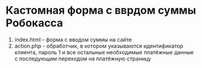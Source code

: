 # Кастомная форма с вврдом суммы Робокасса

1) index.html - форма с вводом суммы на сайте
2) action.php - обработчик, в котором указываются идентификатор клиента, пароль 1 и все остальные необходимые платёжные данные с последующим переходом на платёжную страницу
